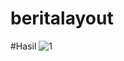 # beritalayout

#Hasil
![1](https://user-images.githubusercontent.com/75898886/199197847-1c8b8315-a905-4f7e-8681-3386a31e4d3c.PNG)
